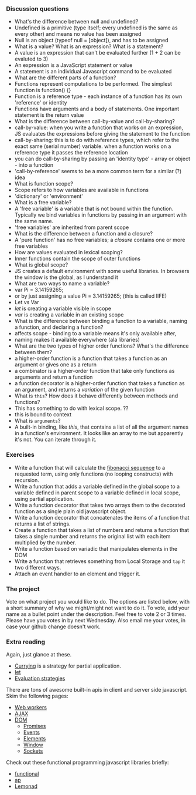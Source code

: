 ### Discussion questions


- What's the difference between null and undefined?
 - Undefined is a primitive (type itself; every undefined is the same as every other) and means no value has been assigned
 - Null is an object (typeof null = [object]), and has to be assigned
- What is a value? What is an expression? What is a statement?
 - A value is an expression that can't be evaluated further (1 + 2 can be evaluted to 3)
 - An expression is a JavaScript statement or value
 - A statement is an individual Javascript command to be evaluated
- What are the different parts of a function?
 - Functions represent computations to be performed. The simplest function is function() {}
 - Function is a reference type - each instance of a function has its own 'reference' or identity
 - Functions have arguments and a body of statements. One important statement is the return value
- What is the difference between call-by-value and call-by-sharing?
 - call-by-value: when you write a function that works on an expression, JS evaluates the expressions before giving the statement to the function
 - call-by-sharing: this is to do with reference types, which refer to the exact same (serial number) variable. when a function works on a reference type it passes the reference location
 - you can do call-by-sharing by passing an 'identity type' - array or object - into a function
 - 'call-by-reference' seems to be a more common term for a similar (?) idea
- What is function scope?
 - Scope refers to how variables are available in functions
 - 'dictionary' or 'environment'
- What is a free variable?
 - A 'free variable' is a variable that is not bound within the function. Typically we bind variables in functions by passing in an argument with the same name. 
 - 'free variables' are inherited from parent scope
- What is the difference between a function and a closure?
 - A 'pure function' has no free variables; a _closure_ contains one or more free variables
- How are values evaluated in lexical scoping?
 - Inner functions contain the scope of outer functions
- What is global scope?
 - JS creates a default environment with some useful libraries. In browsers the window is the global, as I understand it
- What are two ways to name a variable?
 - var Pi = 3.14159265;
 - or by just assigning a value Pi = 3.14159265; (this is called IIFE)
- Let vs Var
 - _let_ is creating a variable visible in scope
 - _var_ is creating a variable in an existing scope
- What is the difference between binding a function to a variable, naming a function, and declaring a function?
 - affects scope - binding to a variable means it's only available after,
 - naming makes it available everywhere (ala libraries)
- What are the two types of higher order functions? What's the difference between them?
 - a higher-order function is a function that takes a function as an argument or gives one as a return
 - a combinator is a higher-order function that take only functions as arguments and return a function
 - a function decorator is a higher-order function that takes a function as an argument, and returns a _variation_ of the given function
- What is `this`? How does it behave differently between methods and functions?
 - This has something to do with lexical scope. ??
 - this is bound to context
- What is `arguments`?
 - A built-in binding, like _this_, that contains a list of all the argument names in a function's environment. It looks like an array to me but apparently it's not. You can iterate through it.


### Exercises

- Write a function that will calculate the [fibonacci sequence](http://en.wikipedia.org/wiki/Fibonacci_number) to a requested term, using only functions (no looping constructs) with recursion.
- Write a function that adds a variable defined in the global scope to a variable defined in parent scope to a variable defined in local scope, using partial application.
- Write a function decorator that takes two arrays them to the decorated function as a single plain old javascript object.
- Write a function decorator that concatenates the items of a function that returns a list of strings.
- Create a function that takes a list of numbers and returns a function that takes a single number and returns the original list with each item multiplied by the number.
- Write a function based on variadic that manipulates elements in the DOM
- Write a function that retrieves something from Local Storage and `tap` it two different ways.
- Attach an event handler to an element and trigger it.


### The project

Vote on what project you would like to do. The options are listed below, with a short summary of why we might/might not want to do it. To vote, add your name as a bullet point under the description. Feel free to vote 2 or 3 times. Please have you votes in by next Wednesday. Also email me your votes, in case your github change doesn't work.

### Extra reading

Again, just glance at these.

- [Currying](https://en.wikipedia.org/wiki/Currying) is a strategy for partial application.
- [let](http://stackoverflow.com/a/11444416/1467342)
- [Evaluation strategies](http://en.wikipedia.org/wiki/Evaluation_strategy)

There are tons of awesome built-in apis in client and server side javascript. Skim the following pages:

- [Web workers](https://developer.mozilla.org/en-US/docs/Web/Guide/Performance/Using_web_workers)
- [AJAX](https://developer.mozilla.org/en-US/docs/Web/API/XMLHttpRequest)
- [DOM](https://developer.mozilla.org/en-US/docs/Web/API/Document_Object_Model)
    - [Promises](https://developer.mozilla.org/en-US/docs/Web/JavaScript/Reference/Global_Objects/Promise)
    - [Events](https://developer.mozilla.org/en-US/docs/Web/API/Event)
    - [Elements](https://developer.mozilla.org/en-US/docs/Web/API/Element)
    - [Window](https://developer.mozilla.org/en-US/docs/Web/API/Window)
    - [Sockets](http://socket.io/)

Check out these functional programming javascript libraries briefly:

- [functional](http://osteele.com/sources/javascript/functional/)
- [ap](https://github.com/substack/node-ap)
- [Lemonad](https://github.com/fogus/lemonad)
